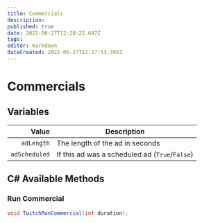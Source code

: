 ```yaml
---
title: Commercials
description:
published: true
date: 2022-06-27T12:28:22.647Z
tags:
editor: markdown
dateCreated: 2022-06-27T12:27:53.393Z
---
```


# Commercials

## Variables
|         Value | Description                                    |
| -------------:| ---------------------------------------------- |
|    `adLength` | The length of the ad in seconds                |
| `adScheduled` | If this ad was a scheduled ad (`True`/`False`) |

## C# Available Methods

### Run Commercial

```csharp
void TwitchRunCommercial(int duration);
```